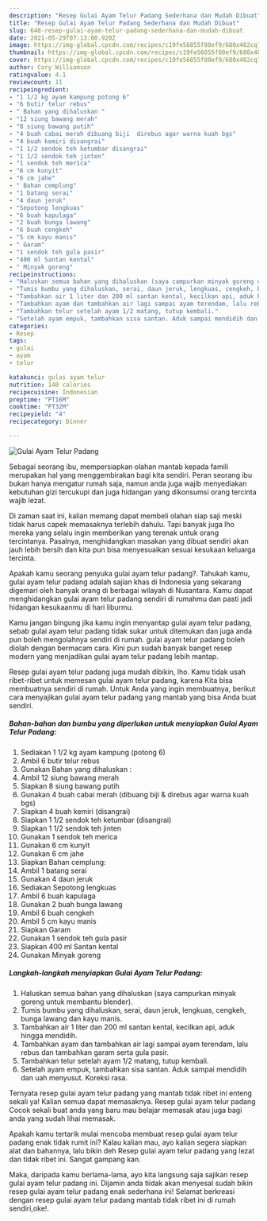 ```yaml
---
description: "Resep Gulai Ayam Telur Padang Sederhana dan Mudah Dibuat"
title: "Resep Gulai Ayam Telur Padang Sederhana dan Mudah Dibuat"
slug: 648-resep-gulai-ayam-telur-padang-sederhana-dan-mudah-dibuat
date: 2021-05-29T07:13:00.920Z
image: https://img-global.cpcdn.com/recipes/c19fe56855f80ef9/680x482cq70/gulai-ayam-telur-padang-foto-resep-utama.jpg
thumbnail: https://img-global.cpcdn.com/recipes/c19fe56855f80ef9/680x482cq70/gulai-ayam-telur-padang-foto-resep-utama.jpg
cover: https://img-global.cpcdn.com/recipes/c19fe56855f80ef9/680x482cq70/gulai-ayam-telur-padang-foto-resep-utama.jpg
author: Cory Williamson
ratingvalue: 4.1
reviewcount: 11
recipeingredient:
- "1 1/2 kg ayam kampung potong 6"
- "6 butir telur rebus"
- " Bahan yang dihaluskan "
- "12 siung bawang merah"
- "8 siung bawang putih"
- "4 buah cabai merah dibuang biji  direbus agar warna kuah bgs"
- "4 buah kemiri disangrai"
- "1 1/2 sendok teh ketumbar disangrai"
- "1 1/2 sendok teh jinten"
- "1 sendok teh merica"
- "6 cm kunyit"
- "6 cm jahe"
- " Bahan cemplung"
- "1 batang serai"
- "4 daun jeruk"
- "Sepotong lengkuas"
- "6 buah kapulaga"
- "2 buah bunga lawang"
- "6 buah cengkeh"
- "5 cm kayu manis"
- " Garam"
- "1 sendok teh gula pasir"
- "400 ml Santan kental"
- " Minyak goreng"
recipeinstructions:
- "Haluskan semua bahan yang dihaluskan (saya campurkan minyak goreng untuk membantu blender)."
- "Tumis bumbu yang dihaluskan, serai, daun jeruk, lengkuas, cengkeh, bunga lawang dan kayu manis."
- "Tambahkan air 1 liter dan 200 ml santan kental, kecilkan api, aduk hingga mendidih."
- "Tambahkan ayam dan tambahkan air lagi sampai ayam terendam, lalu rebus dan tambahkan garam serta gula pasir."
- "Tambahkan telur setelah ayam 1/2 matang, tutup kembali."
- "Setelah ayam empuk, tambahkan sisa santan. Aduk sampai mendidih dan uah menyusut. Koreksi rasa."
categories:
- Resep
tags:
- gulai
- ayam
- telur

katakunci: gulai ayam telur 
nutrition: 140 calories
recipecuisine: Indonesian
preptime: "PT16M"
cooktime: "PT32M"
recipeyield: "4"
recipecategory: Dinner

---
```



![Gulai Ayam Telur Padang](https://img-global.cpcdn.com/recipes/c19fe56855f80ef9/680x482cq70/gulai-ayam-telur-padang-foto-resep-utama.jpg)

Sebagai seorang ibu, mempersiapkan olahan mantab kepada famili merupakan hal yang menggembirakan bagi kita sendiri. Peran seorang ibu bukan hanya mengatur rumah saja, namun anda juga wajib menyediakan kebutuhan gizi tercukupi dan juga hidangan yang dikonsumsi orang tercinta wajib lezat.

Di zaman  saat ini, kalian memang dapat membeli olahan siap saji meski tidak harus capek memasaknya terlebih dahulu. Tapi banyak juga lho mereka yang selalu ingin memberikan yang terenak untuk orang tercintanya. Pasalnya, menghidangkan masakan yang dibuat sendiri akan jauh lebih bersih dan kita pun bisa menyesuaikan sesuai kesukaan keluarga tercinta. 



Apakah kamu seorang penyuka gulai ayam telur padang?. Tahukah kamu, gulai ayam telur padang adalah sajian khas di Indonesia yang sekarang digemari oleh banyak orang di berbagai wilayah di Nusantara. Kamu dapat menghidangkan gulai ayam telur padang sendiri di rumahmu dan pasti jadi hidangan kesukaanmu di hari liburmu.

Kamu jangan bingung jika kamu ingin menyantap gulai ayam telur padang, sebab gulai ayam telur padang tidak sukar untuk ditemukan dan juga anda pun boleh mengolahnya sendiri di rumah. gulai ayam telur padang boleh diolah dengan bermacam cara. Kini pun sudah banyak banget resep modern yang menjadikan gulai ayam telur padang lebih mantap.

Resep gulai ayam telur padang juga mudah dibikin, lho. Kamu tidak usah ribet-ribet untuk memesan gulai ayam telur padang, karena Kita bisa membuatnya sendiri di rumah. Untuk Anda yang ingin membuatnya, berikut cara menyajikan gulai ayam telur padang yang mantab yang bisa Anda buat sendiri.

<!--inarticleads1-->

##### Bahan-bahan dan bumbu yang diperlukan untuk menyiapkan Gulai Ayam Telur Padang:

1. Sediakan 1 1/2 kg ayam kampung (potong 6)
1. Ambil 6 butir telur rebus
1. Gunakan  Bahan yang dihaluskan :
1. Ambil 12 siung bawang merah
1. Siapkan 8 siung bawang putih
1. Gunakan 4 buah cabai merah (dibuang biji &amp; direbus agar warna kuah bgs)
1. Siapkan 4 buah kemiri (disangrai)
1. Siapkan 1 1/2 sendok teh ketumbar (disangrai)
1. Siapkan 1 1/2 sendok teh jinten
1. Gunakan 1 sendok teh merica
1. Gunakan 6 cm kunyit
1. Gunakan 6 cm jahe
1. Siapkan  Bahan cemplung:
1. Ambil 1 batang serai
1. Gunakan 4 daun jeruk
1. Sediakan Sepotong lengkuas
1. Ambil 6 buah kapulaga
1. Gunakan 2 buah bunga lawang
1. Ambil 6 buah cengkeh
1. Ambil 5 cm kayu manis
1. Siapkan  Garam
1. Gunakan 1 sendok teh gula pasir
1. Siapkan 400 ml Santan kental
1. Gunakan  Minyak goreng




<!--inarticleads2-->

##### Langkah-langkah menyiapkan Gulai Ayam Telur Padang:

1. Haluskan semua bahan yang dihaluskan (saya campurkan minyak goreng untuk membantu blender).
1. Tumis bumbu yang dihaluskan, serai, daun jeruk, lengkuas, cengkeh, bunga lawang dan kayu manis.
1. Tambahkan air 1 liter dan 200 ml santan kental, kecilkan api, aduk hingga mendidih.
1. Tambahkan ayam dan tambahkan air lagi sampai ayam terendam, lalu rebus dan tambahkan garam serta gula pasir.
1. Tambahkan telur setelah ayam 1/2 matang, tutup kembali.
1. Setelah ayam empuk, tambahkan sisa santan. Aduk sampai mendidih dan uah menyusut. Koreksi rasa.




Ternyata resep gulai ayam telur padang yang mantab tidak ribet ini enteng sekali ya! Kalian semua dapat memasaknya. Resep gulai ayam telur padang Cocok sekali buat anda yang baru mau belajar memasak atau juga bagi anda yang sudah lihai memasak.

Apakah kamu tertarik mulai mencoba membuat resep gulai ayam telur padang enak tidak rumit ini? Kalau kalian mau, ayo kalian segera siapkan alat dan bahannya, lalu bikin deh Resep gulai ayam telur padang yang lezat dan tidak ribet ini. Sangat gampang kan. 

Maka, daripada kamu berlama-lama, ayo kita langsung saja sajikan resep gulai ayam telur padang ini. Dijamin anda tiidak akan menyesal sudah bikin resep gulai ayam telur padang enak sederhana ini! Selamat berkreasi dengan resep gulai ayam telur padang mantab tidak ribet ini di rumah sendiri,oke!.

